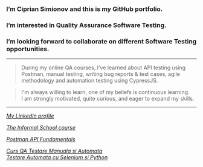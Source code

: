 ### I’m Ciprian Simionov and this is my GitHub portfolio.

### I’m interested in Quality Assurance Software Testing.

### I’m looking forward to collaborate on different Software Testing opportunities.

----------------------------------------------------------------

> During my online QA courses, I've learned about API testing using Postman, manual testing, writing bug reports & test cases, agile methodology and automation testing using CypressJS.

> I'm always willing to learn, one of my beliefs is continuous learning. \
> I am strongly motivated, quite curious, and eager to expand my skills.

----------------------------------------------------------------

*[My LinkedIn profile](https://www.linkedin.com/in/cipriansimionov)*

*[The Informal School course](https://cutt.ly/eG5Wdbq)*

*[Postman API Fundamentals](https://badgr.com/public/assertions/WbKnTLzDRHOf9zrzM6eYVg?identity__email=simionov.ciprian@gmail.com)*

*[Curs QA Testare Manuala si Automata](https://www.udemy.com/course/testare-manuala-si-automata-curs-qa/) \
		 [Testare Automata cu Selenium si Python](https://www.udemy.com/course/testare-automata-selenium-python-pom/)*
